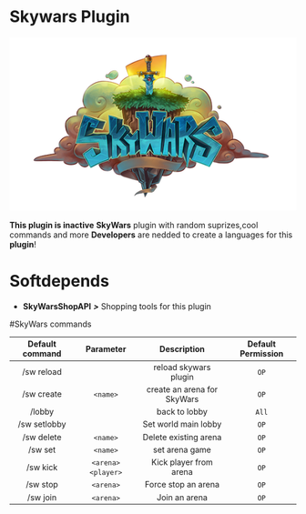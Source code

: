 Skywars Plugin
================
![skyWars](https://raw.githubusercontent.com/svilex/res/master/skywars.png)

**This plugin is inactive**
**SkyWars** plugin with random suprizes,cool commands and more
**Developers** are nedded to create a languages for this **plugin**!
# Softdepends
* **SkyWarsShopAPI** ***>*** Shopping tools for this plugin

#SkyWars commands

| Default command | Parameter | Description | Default Permission |
| :-----: | :-------: | :---------: | :-------: |
| /sw reload | | reload skywars plugin | `OP` |
| /sw create | `<name>` | create an arena for SkyWars | `OP` |
| /lobby | | back to lobby | `All` |
| /sw setlobby | | Set world main lobby | `OP` |
| /sw delete | `<name>` | Delete existing arena | `OP` |
| /sw set | `<name>` | set arena game | `OP`|
| /sw kick | `<arena> <player>`| Kick player from arena | `OP` |
| /sw stop | `<arena>` | Force stop an arena | `OP`|
| /sw join | `<arena>` | Join an arena| `OP` |

